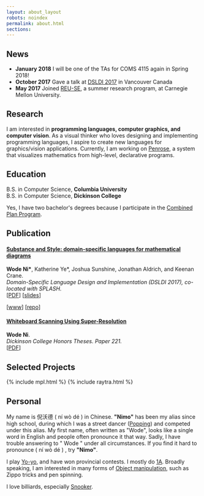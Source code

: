 ```yaml
---
layout: about_layout
robots: noindex
permalink: about.html
sections:
---
```


## News

- __January 2018__  I will be one of the TAs for COMS 4115 again in Spring 2018!
- __October 2017__  Gave a talk at [DSLDI 2017](https://2017.splashcon.org/event/dsldi-2017-substance-and-style-domain-specific-languages-for-mathematical-diagrams) in Vancouver Canada
- __May 2017__  Joined [REU-SE](http://isri.cmu.edu/education/reu-se/), a summer research program, at Carnegie Mellon University.

## Research

I am interested in __programming languages, computer graphics, and computer vision__. As a visual thinker who loves designing and implementing programming languages, I aspire to create new languages for graphics/vision applications. Currently, I am working on [Penrose](penrose.ink), a system that visualizes mathematics from high-level, declarative programs.

## Education

B.S. in Computer Science, __Columbia University__ <br>
B.S. in Computer Science, __Dickinson College__ <br>

Yes, I have two bachelor's degrees because I participate in the [Combined Plan Program](https://undergrad.admissions.columbia.edu/learn/academiclife/engineering/combined-plan-program).

## Publication

#### [__Substance and Style: domain-specific languages for mathematical diagrams__](https://2017.splashcon.org/event/dsldi-2017-substance-and-style-domain-specific-languages-for-mathematical-diagrams)
__Wode Ni\*__, Katherine Ye*, Joshua Sunshine, Jonathan Aldrich, and Keenan Crane.<br>  _Domain-Specific Language Design and Implementation (DSLDI 2017),  co-located with SPLASH._ <br>
[[PDF](assets/dsldi.pdf)]
[[slides](assets/dsldi-presentation.pdf)]
<!-- [Slides: [PDF](assets/dsldi-presentation.pdf), [Keynote(annotated)](assets/dsldi-presentation.key)] -->
[[www](http://penrose.ink)]
[[repo](https://github.com/penrose/penrose)]

#### [__Whiteboard Scanning Using Super-Resolution__](http://scholar.dickinson.edu/student_honors/221/)
__Wode Ni__.<br> _Dickinson College Honors Theses. Paper 221._<br>
[[PDF](assets/superres.pdf)]

## Selected Projects

{% include mpl.html %}
{% include raytra.html %}

## Personal

My name is 倪沃德 (
    <audio id="pronounce"><source src="assets/niwode.mp3" type="audio/mpeg"></audio>
    <a class="icon icon-volume" onclick="document.getElementById('pronounce').play();"> ní wò dé</a>
)
in Chinese. __"Nimo"__ has been my alias since high school, during which I was a street dancer ([Popping](https://en.wikipedia.org/wiki/Popping)) and competed under this alias. My first name, often written as "Wode", looks like a single word in English and people often pronounce it that way. Sadly, I have trouble answering to "
    <audio id="wode"><source src="assets/wode.mp3" type="audio/mpeg"></audio>
    <a class="icon icon-volume" onclick="document.getElementById('wode').play();"> Wode</a>
" under all circumstances. If you find it hard to pronounce (
    <audio id="pronounce"><source src="assets/niwode.mp3" type="audio/mpeg"></audio>
    <a class="icon icon-volume" onclick="document.getElementById('pronounce').play();"> ní wò dé</a>
)
 , try __"Nimo"__.

I play [Yo-yo](https://en.wikipedia.org/wiki/Yo-yo), and have won provincial contests. I mostly do [1A](http://yoyo.wikia.com/wiki/Styles_Of_Play). Broadly speaking, I am interested in many forms of [Object manipulation](https://en.wikipedia.org/wiki/Object_manipulation), such as Zippo tricks and pen spinning.

I love billiards, especially [Snooker](https://en.wikipedia.org/wiki/Snooker).
